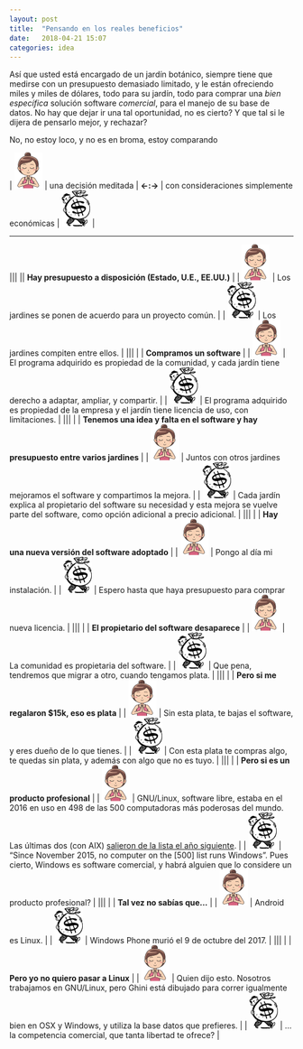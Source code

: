 ```yaml
---
layout: post
title:  "Pensando en los reales beneficios"
date:   2018-04-21 15:07
categories: idea
---
```


Así que usted está encargado de un jardín botánico, siempre tiene que
medirse con un presupuesto demasiado limitado, y le están ofreciendo miles y
miles de dólares, todo para su jardín, todo para comprar una *bien
específica* solución software *comercial*, para el manejo de su base de
datos.  No hay que dejar ir una tal oportunidad, no es cierto?  Y que tal si
le dijera de pensarlo mejor, y rechazar?

No, no estoy loco, y no es en broma, estoy comparando 

| ![freedom](/images/meditate-64.png) | una decisión meditada  | **←:→** | con consideraciones simplemente económicas | ![dependency](/images/money-64.png) |

--------------------------------

|||
|| **Hay presupuesto a disposición (Estado, U.E., EE.UU.)**     |
| ![freedom](/images/meditate-64.png) | Los jardines se ponen de acuerdo para un proyecto común.   |
| ![dependency](/images/money-64.png) | Los jardines compiten entre ellos.   |
|||
| | **Compramos un software**     |
| ![freedom](/images/meditate-64.png) | El programa adquirido es propiedad de la comunidad, y cada jardín tiene derecho a adaptar, ampliar, y compartir.   |
| ![dependency](/images/money-64.png) | El programa adquirido es propiedad de la empresa y el jardín tiene licencia de uso, con limitaciones.   |
|||
| | **Tenemos una idea y falta en el software y hay presupuesto entre varios jardines**     |
| ![freedom](/images/meditate-64.png) | Juntos con otros jardines mejoramos el software y compartimos la mejora.   |
| ![dependency](/images/money-64.png) | Cada jardín explica al propietario del software su necesidad y esta mejora se vuelve parte del software, como opción adicional a precio adicional.     |
|||
| | **Hay una nueva versión del software adoptado**   |
| ![freedom](/images/meditate-64.png) | Pongo al día mi instalación.   |
| ![dependency](/images/money-64.png) | Espero hasta que haya presupuesto para comprar nueva licencia.   |
|||
| | **El propietario del software desaparece**   |
| ![freedom](/images/meditate-64.png) | La comunidad es propietaria del software.   |
| ![dependency](/images/money-64.png) | Que pena, tendremos que migrar a otro, cuando tengamos plata.   |
|||
| | **Pero si me regalaron $15k, eso es plata**   |
| ![freedom](/images/meditate-64.png) | Sin esta plata, te bajas el software, y eres dueño de lo que tienes.   |
| ![dependency](/images/money-64.png) | Con esta plata te compras algo, te quedas sin plata, y además con algo que no es tuyo.   |
|||
| | **Pero si es un producto profesional**   |
| ![freedom](/images/meditate-64.png) | GNU/Linux, software libre, estaba en el 2016 en uso en 498 de las 500 computadoras más poderosas del mundo.  Las últimas dos (con AIX) [salieron de la lista el año siguiente](https://linux.slashdot.org/story/17/11/14/2223227/all-500-of-the-worlds-top-500-supercomputers-are-running-linux).   |
| ![dependency](/images/money-64.png) | “Since November 2015, no computer on the [500] list runs Windows”. Pues cierto, Windows es software comercial, y habrá alguien que lo considere un producto profesional?  |
|||
| | **Tal vez no sabías que...**   |
| ![freedom](/images/meditate-64.png) | Android es Linux.  |
| ![dependency](/images/money-64.png) | Windows Phone murió el 9 de octubre del 2017.  |
|||
| | **Pero yo no quiero pasar a Linux**   |
| ![freedom](/images/meditate-64.png) | Quien dijo esto.  Nosotros trabajamos en GNU/Linux, pero Ghini está dibujado para correr igualmente bien en OSX y Windows, y utiliza la base datos que prefieres.  |
| ![dependency](/images/money-64.png) | … la competencia comercial, que tanta libertad te ofrece?  |
